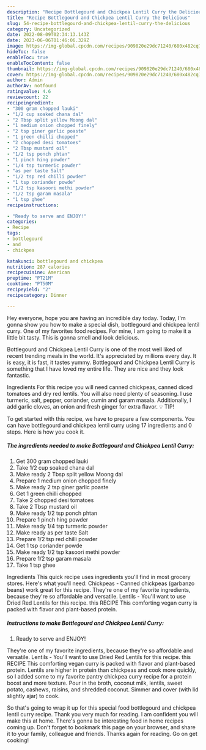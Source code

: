 ```yaml
---
description: "Recipe Bottlegourd and Chickpea Lentil Curry the Delicious"
title: "Recipe Bottlegourd and Chickpea Lentil Curry the Delicious"
slug: 54-recipe-bottlegourd-and-chickpea-lentil-curry-the-delicious
category: Uncategorized
date: 2022-08-09T02:34:13.143Z
date: 2023-06-06T01:46:06.329Z
image: https://img-global.cpcdn.com/recipes/909820e29dc71240/680x482cq70/bottlegourd-and-chickpea-lentil-curry-recipe-main-photo.jpg
hideToc: false
enableToc: true
enableTocContent: false
thumbnail: https://img-global.cpcdn.com/recipes/909820e29dc71240/680x482cq70/bottlegourd-and-chickpea-lentil-curry-recipe-main-photo.jpg
cover: https://img-global.cpcdn.com/recipes/909820e29dc71240/680x482cq70/bottlegourd-and-chickpea-lentil-curry-recipe-main-photo.jpg
author: Admin
authorAv: notfound
ratingvalue: 4.6
reviewcount: 22
recipeingredient:
- "300 gram chopped lauki"
- "1/2 cup soaked chana dal"
- "2 Tbsp split yellow Moong dal"
- "1 medium onion chopped finely"
- "2 tsp giner garlic poaste"
- "1 green chilli chopped"
- "2 chopped desi tomatoes"
- "2 Tbsp mustard oil"
- "1/2 tsp ponch phtan"
- "1 pinch hing powder"
- "1/4 tsp turmeric powder"
- "as per taste Salt"
- "1/2 tsp red chilli powder"
- "1 tsp coriander powde"
- "1/2 tsp kasoori methi powder"
- "1/2 tsp garam masala"
- "1 tsp ghee"
recipeinstructions:

- "Ready to serve and ENJOY!"
categories:
- Recipe
tags:
- bottlegourd
- and
- chickpea

katakunci: bottlegourd and chickpea 
nutrition: 287 calories
recipecuisine: American
preptime: "PT21M"
cooktime: "PT50M"
recipeyield: "2"
recipecategory: Dinner

---
```



Hey everyone, hope you are having an incredible day today. Today, I'm gonna show you how to make a special dish, bottlegourd and chickpea lentil curry. One of my favorites food recipes. For mine, I am going to make it a little bit tasty. This is gonna smell and look delicious.

Bottlegourd and Chickpea Lentil Curry is one of the most well liked of recent trending meals in the world. It's appreciated by millions every day. It is easy, it is fast, it tastes yummy. Bottlegourd and Chickpea Lentil Curry is something that I have loved my entire life. They are nice and they look fantastic.

Ingredients For this recipe you will need canned chickpeas, canned diced tomatoes and dry red lentils. You will also need plenty of seasoning. I use turmeric, salt, pepper, coriander, cumin and garam masala. Additionally, I add garlic cloves, an onion and fresh ginger for extra flavor. 💡 TIP!


To get started with this recipe, we have to prepare a few components. You can have bottlegourd and chickpea lentil curry using 17 ingredients and 0 steps. Here is how you cook it.

<!--inarticleads1-->

##### The ingredients needed to make Bottlegourd and Chickpea Lentil Curry:

1. Get 300 gram chopped lauki
1. Take 1/2 cup soaked chana dal
1. Make ready 2 Tbsp split yellow Moong dal
1. Prepare 1 medium onion chopped finely
1. Make ready 2 tsp giner garlic poaste
1. Get 1 green chilli chopped
1. Take 2 chopped desi tomatoes
1. Take 2 Tbsp mustard oil
1. Make ready 1/2 tsp ponch phtan
1. Prepare 1 pinch hing powder
1. Make ready 1/4 tsp turmeric powder
1. Make ready as per taste Salt
1. Prepare 1/2 tsp red chilli powder
1. Get 1 tsp coriander powde
1. Make ready 1/2 tsp kasoori methi powder
1. Prepare 1/2 tsp garam masala
1. Take 1 tsp ghee


Ingredients This quick recipe uses ingredients you&#39;ll find in most grocery stores. Here&#39;s what you&#39;ll need: Chickpeas - Canned chickpeas (garbanzo beans) work great for this recipe. They&#39;re one of my favorite ingredients, because they&#39;re so affordable and versatile. Lentils - You&#39;ll want to use Dried Red Lentils for this recipe. this RECIPE This comforting vegan curry is packed with flavor and plant-based protein. 

<!--inarticleads2-->

##### Instructions to make Bottlegourd and Chickpea Lentil Curry:


1. Ready to serve and ENJOY!

They&#39;re one of my favorite ingredients, because they&#39;re so affordable and versatile. Lentils - You&#39;ll want to use Dried Red Lentils for this recipe. this RECIPE This comforting vegan curry is packed with flavor and plant-based protein. Lentils are higher in protein than chickpeas and cook more quickly, so I added some to my favorite pantry chickpea curry recipe for a protein boost and more texture. Pour in the broth, coconut milk, lentils, sweet potato, cashews, raisins, and shredded coconut. Simmer and cover (with lid slightly ajar) to cook. 

So that's going to wrap it up for this special food bottlegourd and chickpea lentil curry recipe. Thank you very much for reading. I am confident you will make this at home. There's gonna be interesting food in home recipes coming up. Don't forget to bookmark this page on your browser, and share it to your family, colleague and friends. Thanks again for reading. Go on get cooking!
